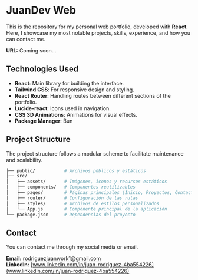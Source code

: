 # JuanDev Web

This is the repository for my personal web portfolio, developed with **React**. Here, I showcase my most notable projects, skills, experience, and how you can contact me.

**URL:** Coming soon...

## Technologies Used

- **React**: Main library for building the interface.
- **Tailwind CSS**: For responsive design and styling.
- **React Router**: Handling routes between different sections of the portfolio.
- **Lucide-react**: Icons used in navigation.
- **CSS 3D Animations**: Animations for visual effects.
- **Package Manager**: Bun

## Project Structure

The project structure follows a modular scheme to facilitate maintenance and scalability.

```bash
├── public/           # Archivos públicos y estáticos
├── src/
│   ├── assets/       # Imágenes, íconos y recursos estáticos
│   ├── components/   # Componentes reutilizables
│   ├── pages/        # Páginas principales (Inicio, Proyectos, Contacto)
│   ├── router/       # Configuración de las rutas
│   ├── styles/       # Archivos de estilos personalizados
│   └── App.js        # Componente principal de la aplicación
└── package.json      # Dependencias del proyecto

```

## Contact

You can contact me through my social media or email.

**Email:** rodriguezjuanwork1@gmail.com  
**LinkedIn:** [www.linkedin.com/in/juan-rodriguez-4ba554226](www.linkedin.com/in/juan-rodriguez-4ba554226)
